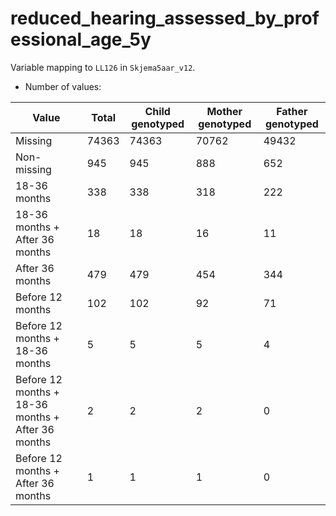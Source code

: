 # reduced_hearing_assessed_by_professional_age_5y
Variable mapping to `LL126` in `Skjema5aar_v12`.
- Number of values:

| Value | Total | Child genotyped | Mother genotyped | Father genotyped |
| ----- | ----- | --------------- | ---------------- | ---------------- |
| Missing | 74363 | 74363 | 70762 | 49432 |
| Non-missing | 945 | 945 | 888 | 652 |
| 18-36 months | 338 | 338 | 318 |222 |
| 18-36 months + After 36 months | 18 | 18 | 16 |11 |
| After 36 months | 479 | 479 | 454 |344 |
| Before 12 months | 102 | 102 | 92 |71 |
| Before 12 months + 18-36 months | 5 | 5 | 5 |4 |
| Before 12 months + 18-36 months + After 36 months | 2 | 2 | 2 |0 |
| Before 12 months + After 36 months | 1 | 1 | 1 |0 |



